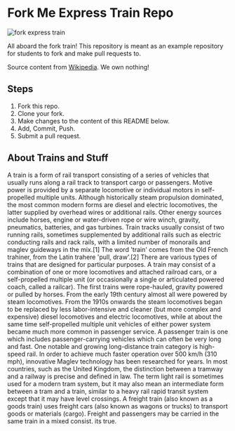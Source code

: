 # Fork Me Express Train Repo

![fork express train](https://s-media-cache-ak0.pinimg.com/564x/73/da/66/73da66e778d3ca7a2b20e00908533a40.jpg)

All aboard the fork train! This repository is meant as an example repository for students to fork and make pull requests to.

Source content from [Wikipedia](https://en.wikipedia.org/wiki/Train). We own nothing!

## Steps

1. Fork this repo.
2. Clone your fork.
3. Make changes to the content of this README below.
4. Add, Commit, Push.
5. Submit a pull request.

## About Trains and Stuff

A train is a form of rail transport consisting of a series of vehicles that usually runs along a rail track to transport cargo or passengers. Motive power is provided by a separate locomotive or individual motors in self-propelled multiple units. Although historically steam propulsion dominated, the most common modern forms are diesel and electric locomotives, the latter supplied by overhead wires or additional rails. Other energy sources include horses, engine or water-driven rope or wire winch, gravity, pneumatics, batteries, and gas turbines. Train tracks usually consist of two running rails, sometimes supplemented by additional rails such as electric conducting rails and rack rails, with a limited number of monorails and maglev guideways in the mix.[1] The word 'train' comes from the Old French trahiner, from the Latin trahere 'pull, draw'.[2]
There are various types of trains that are designed for particular purposes. A train may consist of a combination of one or more locomotives and attached railroad cars, or a self-propelled multiple unit (or occasionally a single or articulated powered coach, called a railcar). The first trains were rope-hauled, gravity powered or pulled by horses. From the early 19th century almost all were powered by steam locomotives. From the 1910s onwards the steam locomotives began to be replaced by less labor-intensive and cleaner (but more complex and expensive) diesel locomotives and electric locomotives, while at about the same time self-propelled multiple unit vehicles of either power system became much more common in passenger service.
A passenger train is one which includes passenger-carrying vehicles which can often be very long and fast. One notable and growing long-distance train category is high-speed rail. In order to achieve much faster operation over 500 km/h (310 mph), innovative Maglev technology has been researched for years. In most countries, such as the United Kingdom, the distinction between a tramway and a railway is precise and defined in law. The term light rail is sometimes used for a modern tram system, but it may also mean an intermediate form between a tram and a train, similar to a heavy rail rapid transit system except that it may have level crossings.
A freight train (also known as a goods train) uses freight cars (also known as wagons or trucks) to transport goods or materials (cargo). Freight and passengers may be carried in the same train in a mixed consist. its true.
